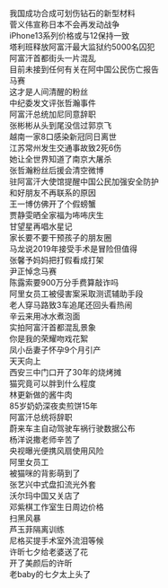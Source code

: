 我国成功合成可划伤钻石的新型材料  
菅义伟宣称日本不会再发动战争  
iPhone13系列价格或与12保持一致  
塔利班释放阿富汗最大监狱约5000名囚犯  
阿富汗首都街头一片混乱  
目前未接到任何有关在阿中国公民伤亡报告  
马赛  
这才是人间清醒的粉丝  
中纪委发文评张哲瀚事件  
阿富汗总统加尼同意辞职  
张彬彬从头到尾没信过郭京飞  
越南一家8口感染新冠同日离世  
江苏常州发生交通事故致2死6伤  
她让全世界知道了南京大屠杀  
张哲瀚粉丝后援会清空微博  
驻阿富汗大使馆提醒中国公民加强安全防护  
和好朋友不再联系的原因  
王一博仿佛开了个假螃蟹  
贾静雯晒全家福为咘咘庆生  
甘望星再唱水星记  
家长要不要干预孩子的朋友圈  
马龙说2019年接受手术是冒险但值得  
张馨予妈妈把打假看成打架  
尹正悼念马赛  
陈露索要900万分手费算敲诈吗  
阿里女员工被侵害案采取测谎辅助手段  
老人穿马路致3车追尾还回头看热闹  
辛云来用冰水煮泡面  
实拍阿富汗首都混乱景象  
你是我的荣耀吻戏花絮  
凤小岳妻子怀孕9个月引产  
天天向上  
西安三中门口开了30年的烧烤摊  
猫究竟可以胖到什么程度  
林更新做的酱牛肉  
85岁奶奶深夜卖煎饼15年  
阿富汗总统将辞职  
蔚来车主自动驾驶车祸行驶数据公布  
杨洋说撒老师辛苦了  
央视曝光便携风扇使用风险  
阿里女员工  
被猫咪的背影萌到了  
张艺兴中式盘扣流光外套  
沃尔玛中国又关店了  
邓紫棋工作室生日周边价格  
扫黑风暴  
芦玉菲隔离训练  
尼格买提手术室外流泪等候  
许昕七夕给老婆送了花  
开了美颜后的许昕  
老baby的七夕太上头了  
